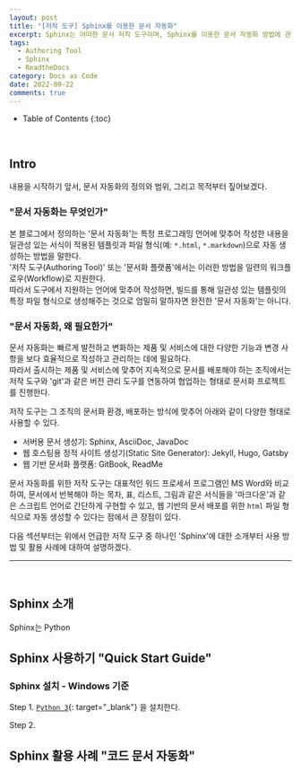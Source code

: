 ```yaml
---
layout: post
title: "[저작 도구] Sphinx를 이용한 문서 자동화"
excerpt: Sphinx는 어떠한 문서 저작 도구이며, Sphinx를 이용한 문서 자동화 방법에 관하여
tags:
  - Authoring Tool
  - Sphinx
  - ReadtheDocs
category: Docs as Code
date: 2022-09-22
comments: true
---
```


* Table of Contents
{:toc}

<br>

## Intro 
내용을 시작하기 앞서, 문서 자동화의 정의와 범위, 그리고 목적부터 짚어보겠다.<br>  

### "문서 자동화는 무엇인가"
본 블로그에서 정의하는 '문서 자동화'는 특정 프로그래밍 언어에 맞추어 작성한 내용을 일관성 있는 서식이 적용된 템플릿과 파일 형식(예: `*.html`, `*.markdown`)으로 자동 생성하는 방법을 말한다. <br>
'저작 도구(Authoring Tool)' 또는 '문서화 플랫폼'에서는 이러한 방법을 일련의 워크플로우(Workflow)로 지원한다. <br>
따라서 도구에서 지원하는 언어에 맞추어 작성하면, 빌드를 통해 일관성 있는 템플릿의 특정 파일 형식으로 생성해주는 것으로 엄밀히 말하자면 완전한 '문서 자동화'는 아니다. <br>

### "문서 자동화, 왜 필요한가"
문서 자동화는 빠르게 발전하고 변화하는 제품 및 서비스에 대한 다양한 기능과 변경 사항을 보다 효율적으로 작성하고 관리하는 데에 필요하다. <Br>
따라서 출시하는 제품 및 서비스에 맞추어 지속적으로 문서를 배포해야 하는 조직에서는 저작 도구와 'git'과 같은 버전 관리 도구를 연동하여 협업하는 형태로 문서화 프로젝트를 진행한다.<br>

저작 도구는 그 조직의 문서화 환경, 배포하는 방식에 맞추어 아래와 같이 다양한 형태로 사용할 수 있다. <br>
 - 서버용 문서 생성기: Sphinx, AsciiDoc, JavaDoc
 - 웹 호스팅용 정적 사이트 생성기(Static Site Generator):
   Jekyll, Hugo, Gatsby
 - 웹 기반 문서화 플랫폼: GitBook, ReadMe

문서 자동화를 위한 저작 도구는 대표적인 워드 프로세서 프로그램인 MS Word와 비교하여, 문서에서 반복해야 하는 목차, 표, 리스트, 그림과 같은 서식들을 '마크다운'과 같은 스크립트 언어로 간단하게 구현할 수 있고, 웹 기반의 문서 배포를 위한 `html` 파일 형식으로 자동 생성할 수 있다는 점에서 큰 장점이 있다. <br>

다음 섹션부터는 위에서 언급한 저작 도구 중 하나인 'Sphinx'에 대한 소개부터 사용 방법 및 활용 사례에 대하여 설명하겠다.
   
---

<Br>

## Sphinx 소개
Sphinx는 Python
<br>

## Sphinx 사용하기 "Quick Start Guide"

### Sphinx 설치 -  Windows 기준

 Step 1. [`Python 3`](https://www.python.org/downloads/windows/){: target="_blank"} 을 설치한다.

 Step 2. 
## Sphinx 활용 사례 "코드 문서 자동화"



